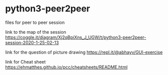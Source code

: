# python3-peer2peer
files for peer to peer session

link to the map of the session
https://coggle.it/diagram/Xj2qBpiXns_J_UGW/t/python3-peer2peer-session-2020-1-25-02-13


link for the question of picture drawing
https://repl.it/@abhayv/GUI-exercise

link for Cheat sheet
https://ehmatthes.github.io/pcc/cheatsheets/README.html
